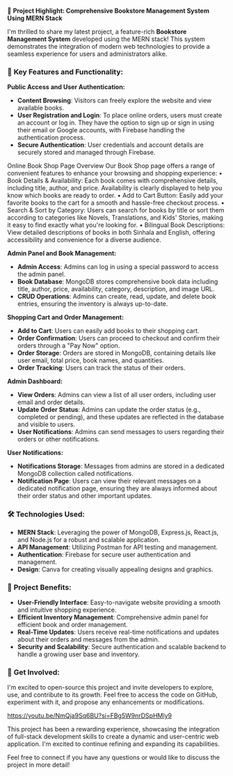 
🚀 **Project Highlight: Comprehensive Bookstore Management System Using MERN Stack**

I'm thrilled to share my latest project, a feature-rich **Bookstore Management System** developed using the MERN stack! This system demonstrates the integration of modern web technologies to provide a seamless experience for users and administrators alike.

### 🌟 **Key Features and Functionality:**

**Public Access and User Authentication:**
- **Content Browsing**: Visitors can freely explore the website and view available books.
- **User Registration and Login**: To place online orders, users must create an account or log in. They have the option to sign up or sign in using their email or Google accounts, with Firebase handling the authentication process.
- **Secure Authentication**: User credentials and account details are securely stored and managed through Firebase.

Online Book Shop Page Overview
Our Book Shop page offers a range of convenient features to enhance your browsing and shopping experience:
•	Book Details & Availability: Each book comes with comprehensive details, including title, author, and price. Availability is clearly displayed to help you know which books are ready to order.
•	Add to Cart Button: Easily add your favorite books to the cart for a smooth and hassle-free checkout process.
•	Search & Sort by Category: Users can search for books by title or sort them according to categories like Novels, Translations, and Kids' Stories, making it easy to find exactly what you're looking for.
•	Bilingual Book Descriptions: View detailed descriptions of books in both Sinhala and English, offering accessibility and convenience for a diverse audience.


**Admin Panel and Book Management:**
- **Admin Access**: Admins can log in using a special password to access the admin panel.
- **Book Database**: MongoDB stores comprehensive book data including title, author, price, availability, category, description, and image URL. 
- **CRUD Operations**: Admins can create, read, update, and delete book entries, ensuring the inventory is always up-to-date.

**Shopping Cart and Order Management:**
- **Add to Cart**: Users can easily add books to their shopping cart.
- **Order Confirmation**: Users can proceed to checkout and confirm their orders through a "Pay Now" option.
- **Order Storage**: Orders are stored in MongoDB, containing details like user email, total price, book names, and quantities.
- **Order Tracking**: Users can track the status of their orders.

**Admin Dashboard:**
- **View Orders**: Admins can view a list of all user orders, including user email and order details.
- **Update Order Status**: Admins can update the order status (e.g., completed or pending), and these updates are reflected in the database and visible to users.
- **User Notifications**: Admins can send messages to users regarding their orders or other notifications.

**User Notifications:**
- **Notifications Storage**: Messages from admins are stored in a dedicated MongoDB collection called notifications.
- **Notification Page**: Users can view their relevant messages on a dedicated notification page, ensuring they are always informed about their order status and other important updates.

### 🛠️ **Technologies Used:**
- **MERN Stack**: Leveraging the power of MongoDB, Express.js, React.js, and Node.js for a robust and scalable application.
- **API Management**: Utilizing Postman for API testing and management.
- **Authentication**: Firebase for secure user authentication and management.
- **Design**: Canva for creating visually appealing designs and graphics.

### 🔗 **Project Benefits:**
- **User-Friendly Interface**: Easy-to-navigate website providing a smooth and intuitive shopping experience.
- **Efficient Inventory Management**: Comprehensive admin panel for efficient book and order management.
- **Real-Time Updates**: Users receive real-time notifications and updates about their orders and messages from the admin.
- **Security and Scalability**: Secure authentication and scalable backend to handle a growing user base and inventory.

### 🔧 **Get Involved:**
I'm excited to open-source this project and invite developers to explore, use, and contribute to its growth. Feel free to access the code on GitHub, experiment with it, and propose any enhancements or modifications.

https://youtu.be/NmQja9Sq6BU?si=FBg5W9nrDSpHMly9

This project has been a rewarding experience, showcasing the integration of full-stack development skills to create a dynamic and user-centric web application. I'm excited to continue refining and expanding its capabilities. 

Feel free to connect if you have any questions or would like to discuss the project in more detail!



